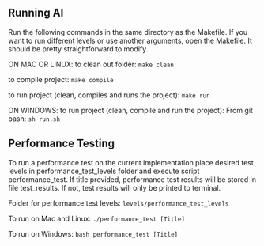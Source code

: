 ## Running AI
Run the following commands in the same directory as the Makefile. If you want to run different levels or use another arguments, open the Makefile. It should be pretty straightforward to modify.

ON MAC OR LINUX:
to clean out folder:
```make clean```


to compile project:
```make compile```


to run project (clean, compiles and runs the project):
```make run```

ON WINDOWS: 
to run project (clean, compile and run the project):
From git bash: ```sh run.sh```

## Performance Testing
To run a performance test on the current implementation place desired test levels in performance_test_levels folder and execute script performance_test. If title provided, performance test results will be stored in file test_results. If not, test results will only be printed to terminal. 

Folder for performance test levels: 
```levels/performance_test_levels```

To run on Mac and Linux: 
```./performance_test [Title]```

To run on Windows: 
```bash performance_test [Title]```
